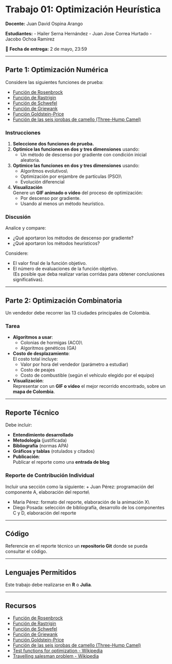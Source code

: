 # Trabajo 01: Optimización Heurística

**Docente:** Juan David Ospina Arango

**Estudiantes:** - Hailer Serna Hernández - Juan Jose Correa Hurtado - Jacobo Ochoa Ramirez

📅 **Fecha de entrega:** 2 de mayo, 23:59

------------------------------------------------------------------------

## Parte 1: Optimización Numérica

Considere las siguientes funciones de prueba:

-   [Función de Rosenbrock](https://en.wikipedia.org/wiki/Rosenbrock_function)
-   [Función de Rastrigin](https://en.wikipedia.org/wiki/Rastrigin_function)
-   [Función de Schwefel](http://benchmarkfcns.xyz/benchmarkfcns/schwefelfcn.html)
-   [Función de Griewank](http://benchmarkfcns.xyz/benchmarkfcns/griewankfcn.html)
-   [Función Goldstein-Price](https://www.sfu.ca/~ssurjano/goldpr.html)
-   [Función de las seis jorobas de camello (Three-Hump Camel)](https://www.sfu.ca/~ssurjano/camel3.html)

### Instrucciones

1.  **Seleccione dos funciones de prueba.**
2.  **Optimice las funciones en dos y tres dimensiones** usando:
    -   Un método de descenso por gradiente con condición inicial aleatoria.
3.  **Optimice las funciones en dos y tres dimensiones** usando:
    -   Algoritmos evolutivos\
    -   Optimización por enjambre de partículas (PSO)\
    -   Evolución diferencial
4.  **Visualización**\
    Genere un **GIF animado o video** del proceso de optimización:
    -   Por descenso por gradiente.
    -   Usando al menos un método heurístico.

### Discusión

Analice y compare:

-   ¿Qué aportaron los métodos de descenso por gradiente?
-   ¿Qué aportaron los métodos heurísticos?

Considere:

-   El valor final de la función objetivo.
-   El número de evaluaciones de la función objetivo.\
    (Es posible que deba realizar varias corridas para obtener conclusiones significativas).

------------------------------------------------------------------------

## Parte 2: Optimización Combinatoria

Un vendedor debe recorrer las 13 ciudades principales de Colombia.

### Tarea

-   **Algoritmos a usar**:
    -   Colonias de hormigas (ACO)\
    -   Algoritmos genéticos (GA)
-   **Costo de desplazamiento**:\
    El costo total incluye:
    -   Valor por hora del vendedor (parámetro a estudiar)
    -   Costo de peajes
    -   Costo de combustible (según el vehículo elegido por el equipo)
-   **Visualización**:\
    Representar con un **GIF o video** el mejor recorrido encontrado, sobre un **mapa de Colombia**.

------------------------------------------------------------------------

## Reporte Técnico

Debe incluir:

-   **Entendimiento desarrollado**
-   **Metodología** (justificada)
-   **Bibliografía** (normas APA)
-   **Gráficos y tablas** (rotulados y citados)
-   **Publicación**:\
    Publicar el reporte como una **entrada de blog**

### Reporte de Contribución Individual

Incluir una sección como la siguiente: + Juan Pérez: programación del componente A, elaboración del reporte\
+ Maria Pérez: formato del reporte, elaboración de la animación X\
+ Diego Posada: selección de bibliografía, desarrollo de los componentes C y D, elaboración del reporte

------------------------------------------------------------------------

## Código

Referencie en el reporte técnico un **repositorio Git** donde se pueda consultar el código.

------------------------------------------------------------------------

## Lenguajes Permitidos

Este trabajo debe realizarse en **R** o **Julia**.

------------------------------------------------------------------------

## Recursos

-   [Función de Rosenbrock](https://en.wikipedia.org/wiki/Rosenbrock_function)
-   [Función de Rastrigin](https://en.wikipedia.org/wiki/Rastrigin_function)
-   [Función de Schwefel](http://benchmarkfcns.xyz/benchmarkfcns/schwefelfcn.html)
-   [Función de Griewank](http://benchmarkfcns.xyz/benchmarkfcns/griewankfcn.html)
-   [Función Goldstein-Price](https://www.sfu.ca/~ssurjano/goldpr.html)
-   [Función de las seis jorobas de camello (Three-Hump Camel)](https://www.sfu.ca/~ssurjano/camel3.html)
-   [Test functions for optimization - Wikipedia](https://en.wikipedia.org/wiki/Test_functions_for_optimization)
-   [Travelling salesman problem - Wikipedia](https://en.wikipedia.org/wiki/Travelling_salesman_problem)

